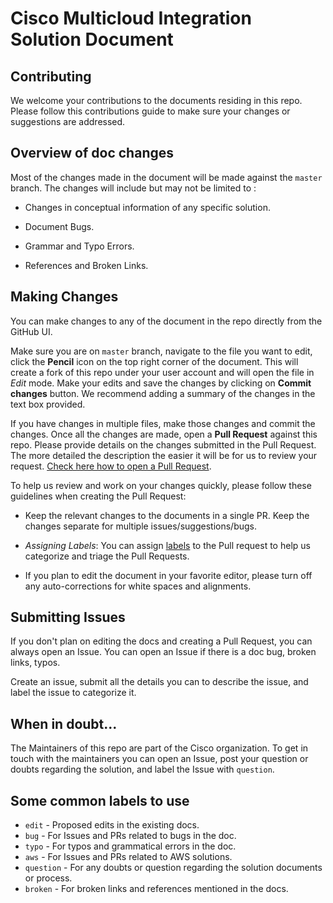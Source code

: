 # Cisco Multicloud Integration Solution Document

## Contributing

We welcome your contributions to the documents residing in this repo. Please follow this contributions guide to make sure your changes or suggestions are addressed.

## Overview of doc changes

Most of the changes made in the document will be made against the `master` branch. The changes will include but may not be limited to :

* Changes in conceptual information of any specific solution.
  
* Document Bugs.

* Grammar and Typo Errors.

* References and Broken Links.

## Making Changes

You can make changes to any of the document in the repo directly from the GitHub UI. 

Make sure you are on `master` branch, navigate to the file you want to edit, click the **Pencil** icon on the top right corner of the document. This will create a fork of this repo under your user account and will open the file in *Edit* mode. Make your edits and save the changes by clicking on **Commit changes** button. We recommend adding a summary of the changes in the text box provided.

If you have changes in multiple files, make those changes and commit the changes. Once all the changes are made, open a **Pull Request** against this repo. Please provide details on the changes submitted in the Pull Request. The more detailed the description the easier it will be for us to review your request. [Check here how to open a Pull Request](https://help.github.com/articles/creating-a-pull-request-from-a-fork/).

To help us review and work on your changes quickly, please follow these guidelines when creating the Pull Request:

* Keep the relevant changes to the documents in a single PR. Keep the changes separate for multiple issues/suggestions/bugs.

* *Assigning Labels*: You can assign [labels](#some-common-labels-to-use) to the Pull request to help us categorize and triage the Pull Requests.

* If you plan to edit the document in your favorite editor, please turn off any auto-corrections for white spaces and alignments.

## Submitting Issues

If you don't plan on editing the docs and creating a Pull Request, you can always open an Issue. You can open an Issue if there is a doc bug, broken links, typos.

Create an issue, submit all the details you can to describe the issue, and label the issue to categorize it.

## When in doubt...

The Maintainers of this repo are part of the Cisco organization. To get in touch with the maintainers you can open an Issue, post your question or doubts regarding the solution, and label the Issue with `question`.

## Some common labels to use

* `edit` - Proposed edits in the existing docs.
* `bug` - For Issues and PRs related to bugs in the doc.
* `typo` - For typos and grammatical errors in the doc.
* `aws` - For Issues and PRs related to AWS solutions.
* `question` - For any doubts or question regarding the solution documents or process.
* `broken` - For broken links and references mentioned in the docs.
